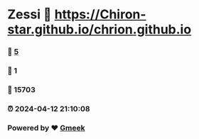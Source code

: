 # Zessi :link: https://Chiron-star.github.io/chrion.github.io 
### :page_facing_up: [5](https://Chiron-star.github.io/chrion.github.io/tag.html) 
### :speech_balloon: 1 
### :hibiscus: 15703 
### :alarm_clock: 2024-04-12 21:10:08 
### Powered by :heart: [Gmeek](https://github.com/Meekdai/Gmeek)
